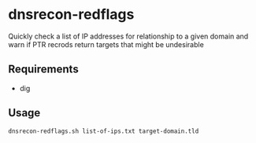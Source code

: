 # dnsrecon-redflags

Quickly check a list of IP addresses for relationship to a given domain and warn if PTR recrods return targets that might be undesirable

## Requirements

* dig

## Usage

```
dnsrecon-redflags.sh list-of-ips.txt target-domain.tld
```
